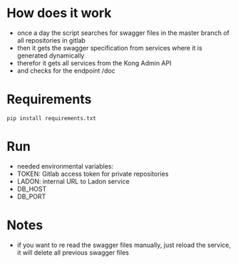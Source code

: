# How does it work 
- once a day the script searches for swagger files in the master branch of all repositories in gitlab
- then it gets the swagger specification from services where it is generated dynamically  
- therefor it gets all services from the Kong Admin API 
- and checks for the endpoint /doc

# Requirements
```shell
pip install requirements.txt
```

# Run 
- needed environmental variables:
- TOKEN: Gitlab access token for private repositories
- LADON: internal URL to Ladon service 
- DB_HOST
- DB_PORT

# Notes
- if you want to re read the swagger files manually, just reload the service, it will delete all previous swagger files 